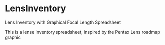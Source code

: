 # LensInventory
Lens Inventory with Graphical Focal Length Spreadsheet


This is a lense inventory spreadsheet, inspired by the Pentax Lens roadmap graphic
